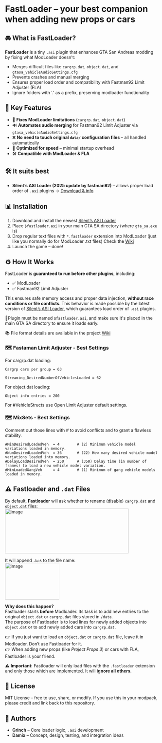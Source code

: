 # FastLoader – your best companion when adding new props or cars

## 🚘 What is FastLoader?

**FastLoader** is a tiny `.asi` plugin that enhances GTA San Andreas modding by fixing what ModLoader doesn't:

- Merges difficult files like `cargrp.dat`, `object.dat`, and `gtasa_vehicleAudioSettings.cfg`
- Prevents crashes and manual merging
- Ensures proper load order and compatibility with Fastman92 Limit Adjuster (FLA)
- Ignore folders with '.' as a prefix, preserving modloader functionality

## 🧐 Key Features

- 🧩 **Fixes ModLoader limitations** (`cargrp.dat`, `object.dat`)
- 🔊 **Automates audio merging** for Fastman92 Limit Adjuster via `gtasa_vehicleAudioSettings.cfg`
- ❌ **No need to touch original `data/` configuration files** – all handled automatically
- 🚀 **Optimized for speed** – minimal startup overhead
- 🛠️ **Compatible with ModLoader & FLA**


## 🛠️ It suits best

- **Silent’s ASI Loader (2025 update by fastman92)** – allows proper load order of `.asi` plugins  → [Download & info](https://gtaforums.com/topic/523982-relopensrc-silents-asi-loader/page/5/#findComment-1072560173)


## 📊 Installation

1. Download and install the newest [Silent’s ASI Loader](https://gtaforums.com/topic/523982-relopensrc-silents-asi-loader/page/5/#findComment-1072560173)
2. Place `$fastloader.asi` in your main GTA SA directory (where `gta_sa.exe` is)
3. Drop regular text files with `*.fastloader` extension into ModLoader (just like you normally do for ModLoader .txt files) Check the [Wiki](https://github.com/user-grinch/FastLoader/wiki)
4. Launch the game – done!


## ⚙️ How It Works

FastLoader is **guaranteed to run before other plugins**, including:

- ✅ ModLoader
- ✅ Fastman92 Limit Adjuster 

This ensures safe memory access and proper data injection, **without race conditions or file conflicts**.
This behavior is made possible by the latest version of [Silent’s ASI Loader](https://gtaforums.com/topic/523982-relopensrc-silents-asi-loader/page/5/#findComment-1072560173), which guarantees load order of `.asi` plugins.

🧹Plugin must be named `$fastloader.asi`, and make sure it's placed in the main GTA SA directory to ensure it loads early.

📚 File format details are available in the project [Wiki](https://github.com/user-grinch/FastLoader/wiki)


### 🗺️ Fastaman Limit Adjuster - Best Settings
For cargrp.dat loading:

`Cargrp cars per group = 63` 

`Streaming_DesiredNumberOfVehiclesLoaded = 62` 

For object.dat loading:

`Object info entries = 200`

For #VehicleStructs use Open Limit Adjuster default settings. 

### 🗺️ MixSets - Best Settings

Comment out those lines with # to avoid conflicts and to grant a flawless stability.

```
#MinDesiredLoadedVeh  = 4        # (2) Minimum vehicle model variations loaded in memory.
#NumDesiredLoadedVeh  = 36       # (22) How many desired vehicle model variations loaded into memory.
#DelayLoadDesiredVeh  = 250      # (350) Delay time (in number of frames) to load a new vehicle model variation.
#MinLoadedGangVeh     = 4        # (1) Minimum of gang vehicle models loaded in memory.
```

## ⚠️ Fastloader and `.dat` Files

By default, **Fastloader** will ask whether to rename (disable) `cargrp.dat` and `object.dat` files:  
<img width="406" height="147" alt="image" src="https://github.com/user-attachments/assets/8f0e74e7-a8a7-4221-92ec-69f5bb2e6163" />

It will append `.bak` to the file name:  
<img width="178" height="120" alt="image" src="https://github.com/user-attachments/assets/0eee36ad-a553-4e71-936c-d6bdafca4673" />

**Why does this happen?**  
Fastloader starts **before** Modloader. Its task is to add new entries to the original `object.dat` or `cargrp.dat` files stored in `/data`.  
The purpose of Fastloader is to load lines for newly added objects into `object.dat` or to add newly added cars into `cargrp.dat`.  

👉 If you just want to load an `object.dat` or `cargrp.dat` file, leave it in Modloader. Don’t use Fastloader for it.  
👉 When adding new props (like *Project Props 3*) or cars with FLA, Fastloader is your friend.  

⚠️ **Important:** Fastloader will only load files with the `.fastloader` extension and only those which are implemented. It will **ignore all others**.


## 📄 License

MIT License – free to use, share, or modify. If you use this in your modpack, please credit and link back to this repository.


## 🤝 Authors

- **Grinch** – Core loader logic, `.asi` development
- **Damix** – Concept, design, testing, and integration ideas

